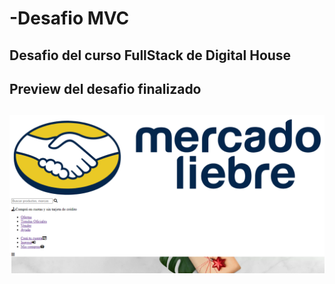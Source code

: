 # -Desafio MVC

## Desafio del curso FullStack de Digital House

<h2>Preview del desafio finalizado<h2>

<img src="https://github.com/XmauricioX/MERCADO_LIEBRE_1/blob/main/public/images/preview.PNG">